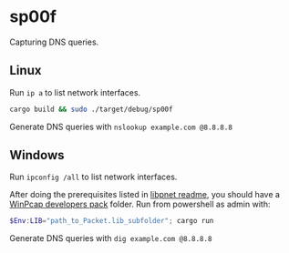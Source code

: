 # sp00f

Capturing DNS queries.

## Linux

Run `ip a` to list network interfaces.

```bash
cargo build && sudo ./target/debug/sp00f
```

Generate DNS queries with `nslookup example.com @8.8.8.8`

## Windows

Run `ipconfig /all` to list network interfaces.

After doing the prerequisites listed in [libpnet readme](https://github.com/libpnet/libpnet), you should have a [WinPcap developers pack](https://www.winpcap.org/devel.htm) folder. Run from powershell as admin with:

```powershell
$Env:LIB="path_to_Packet.lib_subfolder"; cargo run
```

Generate DNS queries with `dig example.com @8.8.8.8`
